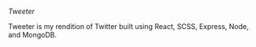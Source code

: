 *Tweeter*


Tweeter is my rendition of Twitter built using React, SCSS, Express, Node, and MongoDB. 
